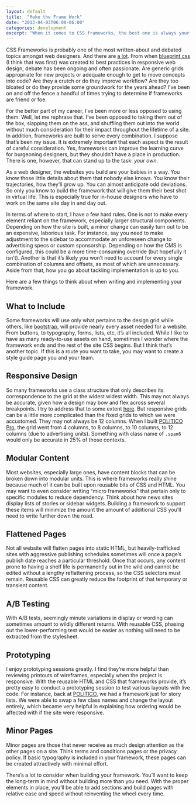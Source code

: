 ```yaml
---
layout: default
title:  "Make the Frame Work"
date: "2013-04-03T06:00-06:00"
categories: development
excerpt: "When it comes to CSS frameworks, the best one is always your own."
---
```


<div class="body-copy wrap">
<p>CSS Frameworks is probably one of the most written-about and debated topics amongst web designers. And there are <a href="http://usablica.github.com/front-end-frameworks/compare.html?v=2.0">a lot</a>. From when <a href="http://www.blueprintcss.org/">blueprint.css</a> (I think that was first) was created to best practices in responsive web design, debate has been ongoing and often passionate. Are generic grids appropriate for new projects or adequate enough to get to move concepts into code? Are they a crutch or do they improve workflow? Are they too bloated or do they provide some groundwork for the years ahead? I’ve been on and off the fence a handful of times trying to determine if frameworks are friend or foe. </p>

<p>For the better part of my career, I’ve been more or less opposed to using them. Well, let me rephrase that. I’ve been opposed to taking them out of the box, slapping them on the ass, and shuffling them out into the world without much consideration for their impact throughout the lifetime of a site. In addition, frameworks are built to serve every combination. I suppose that’s been my issue. It is extremely important that each aspect is the result of careful consideration.  Yes, frameworks can improve the learning curve for burgeoning designers, but they shouldn’t have a place in production. There is one, however, that can stand up to the task: <em>your own</em>.</p>

<p>As a web designer, the websites you build are your babies in a way. You know those little details about them that nobody else knows. You know their trajectories, how they’ll grow up. You can almost anticipate odd deviations.  So only you know to build the framework that will give them their best shot in virtual life. This is especially true for in-house designers who have to work on the same site day in and day out.</p>

<p>In terms of where to start, I have a few hard rules. One is not to make every element reliant on the framework, especially larger structural components. Depending on how the site is built, a minor change can easily turn out to be an expensive, laborious task. For instance, say you need to make adjustment to the sidebar to accommodate an unforeseen change to advertising specs or custom sponsorship. Depending on how the CMS is configured, this could be a more time-consuming override (but hopefully it isn’t). Another is that it’s likely you won’t need to account for every single combination of columns and offsets, as most of which are unnecessary. Aside from that, how you go about tackling implementation is up to you.</p>

<p>Here are a few things to think about when writing and implementing your framework. </p>

<h2>What to Include</h2>
<p>Some frameworks will use only what pertains to the design grid while others, like <a href="http://twitter.github.com/bootstrap/">bootstrap</a>, will provide nearly every asset needed for a website. From buttons, to typography, forms, lists, etc, it’s all included. While I like to have as many ready-to-use assets on hand, sometimes I wonder where the framework ends and the rest of the site CSS begins. But I think that’s another topic. If this is a route you want to take, you may want to create a style guide page you and your team. </p>

<h2>Responsive Design</h2>
<p>So many frameworks use a class structure that only describes its correspondence to the grid at the widest widest width. This may not always be accurate, given how a design may bow and flex across several breakpoints. I try to address that to some extent <a href="http://smpl.jaredcunha.com">here</a>.  But responsive grids can be a little more complicated than the fixed grids to which we were accustomed. They may not always be 12 columns. When I built <a href="https://www.politicopro.com">POLITICO Pro</a>, the grid went from 4 columns, to 8 columns, to 10 columns, to 12 columns (due to advertising units). Something with class name of <code>.span6</code> would only be accurate in 25% of those contexts.</p>

<h2>Modular Content</h2>
<p>Most websites, especially large ones, have content blocks that can be broken down into modular units. This is where frameworks really shine because much of it can be built upon reusable bits of CSS and HTML. You may want to even consider writing “micro frameworks” that pertain only to specific modules to reduce dependency. Think about how news sites display lists of stories or sidebar widgets. Building a framework to support these items will minimize the amount the amount of additional CSS you’ll need to write further down the road.</p>

<h2>Flattened Pages</h2>
<p>Not all website will flatten pages into static HTML, but heavily-trafficked sites with aggressive publishing schedules sometimes will once a page’s publish date reaches a particular threshold. Once that occurs, any content prone to having a shelf life is permanently out in the wild and cannot be edited without a lengthy reflattening process, so the CSS selectors must remain. Reusable CSS can greatly reduce the footprint of that temporary or transient content. </p>

<h2>A/B Testing</h2>
<p>With A/B tests, seemingly minute variations in display or wording can sometimes amount to wildly different returns. With reusable CSS, phasing out the lower-performing test would be easier as nothing will need to be extracted from the stylesheet. </p>

<h2>Prototyping</h2>
<p>I enjoy prototyping sessions greatly. I find they’re more helpful than reviewing printouts of wireframes, especially when the project is responsive. With the reusable HTML and CSS that frameworks provide, it’s pretty easy to conduct a prototyping session to test various layouts with live code. For instance, back at <a href="http://www.politico.com/">POLITICO</a>, we had a framework just for story lists. We were able to swap a few class names and change the layout entirely, which became very helpful in explaining how ordering would be affected with if the site were responsive.</p>

<h2>Minor Pages</h2>
<p>Minor pages are those that never receive as much design attention as the other pages on a site. Think terms and conditions pages or the privacy policy. If basic typography is included in your framework, these pages can be created attractively with minimal effort.</p>

<p>There’s a lot to consider when building your framework. You’ll want to keep the long-term in mind without building more than you need. With the proper elements in place, you’ll be able to add sections and build pages with relative ease and speed without reinventing the wheel every time.</p>
</div>
